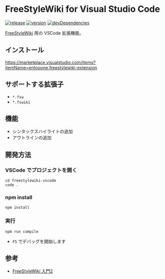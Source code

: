 # FreeStyleWiki for Visual Studio Code

[![release](https://img.shields.io/github/workflow/status/entooone/freestylewiki-vscode/release?label=release&logo=github)](https://github.com/entooone/freestylewiki-vscode/actions?query=workflow%3Arelease)
[![version](https://img.shields.io/vscode-marketplace/v/entooone.freestylewiki-extension.svg?style=flat&logo=visual%20studio%20code&label=vscode%20marketplace)](https://marketplace.visualstudio.com/items?itemName=entooone.freestylewiki-extension)
[![devDependencies](https://img.shields.io/david/dev/entooone/freestylewiki-vscode?label=devDependencies&logo=node.js&logoColor=white)](https://david-dm.org/entooone/freestylewiki-vscode?type=dev)

[FreeStyleWiki](https://fswiki.osdn.jp/cgi-bin/wiki.cgi) 用の VSCode 拡張機能。

## インストール

https://marketplace.visualstudio.com/items?itemName=entooone.freestylewiki-extension

## サポートする拡張子

- `*.fsw`
- `*.fswiki`

## 機能

- シンタックスハイライトの追加
- アウトラインの追加

## 開発方法

### VSCode でプロジェクトを開く

```
cd freestylewiki-vscode
code .
```

### npm install

```
npm install
```

### 実行

```
npm run compile
```

- `F5` でデバッグを開始します


## 参考

- [FreeStyleWiki 入門2](http://sumidagawa-shimizu.com/jugyo/wiki/wiki.cgi/teacher/GuideFSW?page=FreeStyleWiki+%C6%FE%CC%E72)
